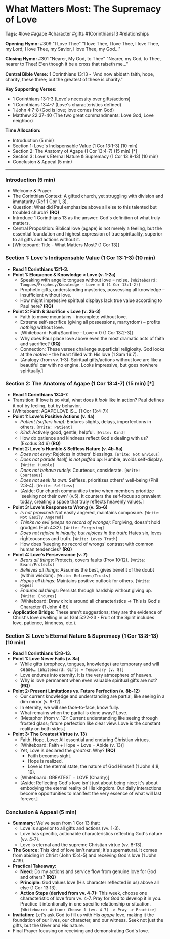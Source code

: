 # What Matters Most: The Supremacy of Love

**Tags:** #love #agape #character #gifts #1Corinthians13 #relationships

**Opening Hymn:** #309 "I Love Thee"
"I love Thee, I love Thee, I love Thee, my Lord; I love Thee, my Savior, I love Thee, my God..."

**Closing Hymn:** #301 "Nearer, My God, to Thee"
"Nearer, my God, to Thee, nearer to Thee! E'en though it be a cross that raiseth me..."

**Central Bible Verse:** 1 Corinthians 13:13 - "And now abideth faith, hope, charity, these three; but the greatest of these is charity."

**Key Supporting Verses:**
*   1 Corinthians 13:1-3 (Love's necessity over gifts/actions)
*   1 Corinthians 13:4-7 (Love's characteristics defined)
*   1 John 4:7-8 (God is love; love comes from God)
*   Matthew 22:37-40 (The two great commandments: Love God, Love neighbor)

**Time Allocation:**
- Introduction (5 min)
- Section 1: Love's Indispensable Value (1 Cor 13:1-3) (10 min)
- Section 2: The Anatomy of Agape (1 Cor 13:4-7) (15 min) [*]
- Section 3: Love's Eternal Nature & Supremacy (1 Cor 13:8-13) (10 min)
- Conclusion & Appeal (5 min)

---

### Introduction (5 min)
- Welcome & Prayer
- The Corinthian Context: A gifted church, yet struggling with division and immaturity (Ref 1 Cor 1, 3).
- Question: What did Paul emphasize above all else to this talented but troubled church? **(RQ)**
- Introduce 1 Corinthians 13 as the answer: God's definition of what truly matters.
- Central Proposition: Biblical love (agape) is not merely a feeling, but the essential foundation and highest expression of true spirituality, superior to all gifts and actions without it.
- [Whiteboard: Title - What Matters Most? (1 Cor 13)]

### Section 1: Love's Indispensable Value (1 Cor 13:1-3) (10 min)
- **Read 1 Corinthians 13:1-3.**
- **Point 1: Eloquence & Knowledge < Love (v. 1-2a)**
    - Speaking with angelic tongues without love = noise. `[Whiteboard: Tongues/Prophecy/Knowledge - Love = 0 (1 Cor 13:1-2)]`
    - Prophetic gifts, understanding mysteries, possessing all knowledge – insufficient without love.
    - How might impressive spiritual displays lack true value according to Paul here? **(RQ)**
- **Point 2: Faith & Sacrifice < Love (v. 2b-3)**
    - Faith to move mountains – incomplete without love.
    - Extreme self-sacrifice (giving all possessions, martyrdom) – profits *nothing* without love.
    - [Whiteboard: Faith/Sacrifice - Love = 0 (1 Cor 13:2-3)]
    - Why does Paul place love above even the most dramatic acts of faith and sacrifice? **(RQ)**
    - Connection: These verses challenge superficial religiosity. God looks at the *motive* – the heart filled with His love (1 Sam 16:7).
    - [Analogy (from vv. 1-3): Spiritual gifts/actions without love are like a beautiful car with no engine. Looks impressive, but goes nowhere spiritually.]

### Section 2: The Anatomy of Agape (1 Cor 13:4-7) (15 min) [*]
- **Read 1 Corinthians 13:4-7.**
- Transition: If love is so vital, what does it *look* like in action? Paul defines it not by feeling, but by behavior.
- [Whiteboard: AGAPE LOVE IS... (1 Cor 13:4-7)]
- **Point 1: Love's Positive Actions (v. 4a)**
    - *Patient (suffers long):* Endures slights, delays, imperfections in others. `[Write: Patient]`
    - *Kind:* Actively good, gentle, helpful. `[Write: Kind]`
    - How do patience and kindness reflect God's dealing with us? (Exodus 34:6) **(RQ)**
- **Point 2: Love's Humble & Selfless Nature (v. 4b-5a)**
    - *Does not envy:* Rejoices in others' blessings. `[Write: Not Envious]`
    - *Does not parade itself, is not puffed up:* Humble, avoids self-display. `[Write: Humble]`
    - *Does not behave rudely:* Courteous, considerate. `[Write: Courteous]`
    - *Does not seek its own:* Selfless, prioritizes others' well-being (Phil 2:3-4). `[Write: Selfless]`
    - [Aside: Our church communities thrive when members prioritize 'seeking not their own' (v.5). It counters the self-focus so prevalent today, creating a space that truly reflects heavenly values.]
- **Point 3: Love's Response to Wrong (v. 5b-6)**
    - *Is not provoked:* Not easily angered, maintains composure. `[Write: Not Easily Angered]`
    - *Thinks no evil (keeps no record of wrongs):* Forgiving, doesn't hold grudges (Eph 4:32). `[Write: Forgiving]`
    - *Does not rejoice in iniquity, but rejoices in the truth:* Hates sin, loves righteousness and truth. `[Write: Loves Truth]`
    - How does 'keeping no record of wrongs' contrast with common human tendencies? **(RQ)**
- **Point 4: Love's Perseverance (v. 7)**
    - *Bears all things:* Protects, covers faults (Prov 10:12). `[Write: Bears/Protects]`
    - *Believes all things:* Assumes the best, gives benefit of the doubt (within wisdom). `[Write: Believes/Trusts]`
    - *Hopes all things:* Maintains positive outlook for others. `[Write: Hopes]`
    - *Endures all things:* Persists through hardship without giving up. `[Write: Endures]`
    - [Whiteboard: Draw circle around all characteristics -> This is God's Character (1 John 4:8)]
- **Application Bridge:** These aren't suggestions; they are the evidence of Christ's love dwelling in us (Gal 5:22-23 - Fruit of the Spirit includes love, patience, kindness, etc.).

### Section 3: Love's Eternal Nature & Supremacy (1 Cor 13:8-13) (10 min)
- **Read 1 Corinthians 13:8-13.**
- **Point 1: Love Never Fails (v. 8a)**
    - While gifts (prophecy, tongues, knowledge) are temporary and will cease... `[Whiteboard: Gifts = Temporary (v. 8)]`
    - Love endures into eternity. It is the very atmosphere of heaven.
    - Why is love permanent when even valuable spiritual gifts are not? **(RQ)**
- **Point 2: Present Limitations vs. Future Perfection (v. 8b-12)**
    - Our current knowledge and understanding are partial, like seeing in a dim mirror (v. 9-12).
    - In eternity, we will see face-to-face, know fully.
    - What remains when the partial is done away? Love.
    - [Metaphor (from v. 12): Current understanding like seeing through frosted glass; future perfection like clear view. Love is the constant reality on both sides.]
- **Point 3: The Greatest Virtue (v. 13)**
    - Faith, Hope, Love: All essential and enduring Christian virtues.
    - [Whiteboard: Faith + Hope + Love = Abide (v. 13)]
    - Yet, Love is declared the *greatest*. Why? **(RQ)**
        - Faith becomes sight.
        - Hope is realized.
        - Love *is* the eternal state, the nature of God Himself (1 John 4:8, 16).
    - [Whiteboard: GREATEST = LOVE (Charity)]
    - [Aside: Reflecting God's love isn't just about being nice; it's about embodying the eternal reality of His kingdom. Our daily interactions become opportunities to manifest the very essence of what will last forever.]

### Conclusion & Appeal (5 min)
- **Summary:** We've seen from 1 Cor 13 that:
    - Love is superior to all gifts and actions (vv. 1-3).
    - Love has specific, actionable characteristics reflecting God's nature (vv. 4-7).
    - Love is eternal and the supreme Christian virtue (vv. 8-13).
- **The Source:** This kind of love isn't natural; it's supernatural. It comes from abiding in Christ (John 15:4-5) and receiving God's love (1 John 4:19).
- **Practical Takeaway:**
    - **Need:** Do my actions and service flow from genuine love for God and others? **(RQ)**
    - **Principle:** God values love (His character reflected in us) above all else (1 Cor 13:13).
    - **Action Steps (derived from vv. 4-7):** This week, choose one characteristic of love from vv. 4-7. Pray for God to develop it in you. Practice it intentionally in one specific relationship or situation. `[Whiteboard: Action: Choose 1 (vv. 4-7) -> Pray -> Practice]`
- **Invitation:** Let's ask God to fill us with His *agape* love, making it the foundation of our lives, our character, and our witness. Seek not just the gifts, but the Giver and His nature.
- Final Prayer focusing on receiving and demonstrating God's love.